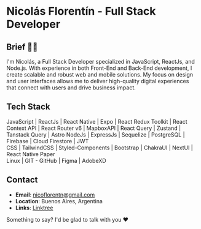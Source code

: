 # Nicolás Florentín - Full Stack Developer

## Brief 🙋‍♂️  
I'm Nicolás, a Full Stack Developer specialized in JavaScript, ReactJs, and Node.js. With experience in both Front-End and Back-End development, I create scalable and robust web and mobile solutions. My focus on design and user interfaces allows me to deliver high-quality digital experiences that connect with users and drive business impact.

## Tech Stack  
JavaScript | ReactJs | React Native | Expo | React Redux Toolkit | React Context API | React Router v6 | MapboxAPI | React Query | Zustand | Tanstack Query | Astro
NodeJs | ExpressJs | Sequelize | PostgreSQL | Firebase | Cloud Firestore | JWT  
CSS | TailwindCSS | Styled-Components | Bootstrap | ChakraUI | NextUI | React Native Paper  
Linux | GIT - GitHub | Figma | AdobeXD

## Contact  
- **Email**: nicoflorentn@gmail.com
- **Location**: Buenos Aires, Argentina
- **Links**: [Linktree](https://linktr.ee/qflorent)  

Something to say? I'd be glad to talk with you ❤ 
